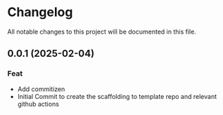 # Changelog

All notable changes to this project will be documented in this file.

## 0.0.1 (2025-02-04)

### Feat

- Add commitizen
- Initial Commit to create the scaffolding to template repo and relevant github actions
